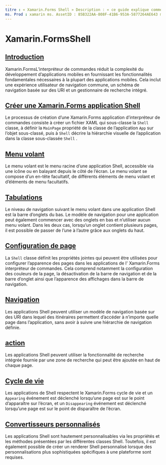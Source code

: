 ```yaml
---
titre : « Xamarin.Forms Shell » Description : « ce guide explique comment utiliser Xamarin.Forms l’interpréteur de commandes, ce qui réduit la complexité des Xamarin.Forms applications en fournissant les fonctionnalités fondamentales nécessaires à la plupart des applications. »
ms. Prod : xamarin ms. AssetID : 85B322AA-808F-41B6-953A-5877264AE643 ms. Technology : xamarin-Forms Author : davidbritch ms. Author : dabritch ms. Date : 05/28/2019 No-Loc : [ Xamarin.Forms , Xamarin.Essentials ]
---
```


# <a name="xamarinforms-shell"></a>Xamarin.FormsShell

## <a name="introduction"></a>[Introduction](introduction.md)

Xamarin.FormsL’interpréteur de commandes réduit la complexité du développement d’applications mobiles en fournissant les fonctionnalités fondamentales nécessaires à la plupart des applications mobiles. Cela inclut une expérience utilisateur de navigation commune, un schéma de navigation basée sur des URI et un gestionnaire de recherche intégré.

## <a name="create-a-xamarinforms-shell-applicationcreatemd"></a>[Créer une Xamarin.Forms application Shell](create.md)

Le processus de création d’une Xamarin.Forms application d’interpréteur de commandes consiste à créer un fichier XAML qui sous-classe la `Shell` classe, à définir la `MainPage` propriété de la classe de l’application `App` sur l’objet sous-classé, puis à `Shell` décrire la hiérarchie visuelle de l’application dans la classe sous-classée `Shell` .

## <a name="flyout"></a>[Menu volant](flyout.md)

Le menu volant est le menu racine d’une application Shell, accessible via une icône ou en balayant depuis le côté de l’écran. Le menu volant se compose d’un en-tête facultatif, de différents éléments de menu volant et d’éléments de menu facultatifs.

## <a name="tabs"></a>[Tabulations](tabs.md)

Le niveau de navigation suivant le menu volant dans une application Shell est la barre d’onglets du bas. Le modèle de navigation pour une application peut également commencer avec des onglets en bas et n’utiliser aucun menu volant. Dans les deux cas, lorsqu’un onglet contient plusieurs pages, il est possible de passer de l’une à l’autre grâce aux onglets du haut.

## <a name="page-configuration"></a>[Configuration de page](configuration.md)

La `Shell` classe définit les propriétés jointes qui peuvent être utilisées pour configurer l’apparence des pages dans les applications de l' Xamarin.Forms interpréteur de commandes. Cela comprend notamment la configuration des couleurs de la page, la désactivation de la barre de navigation et de la barre d’onglet ainsi que l’apparence des affichages dans la barre de navigation.

## <a name="navigation"></a>[Navigation](navigation.md)

Les applications Shell peuvent utiliser un modèle de navigation basée sur des URI dans lequel des itinéraires permettent d’accéder à n’importe quelle page dans l’application, sans avoir à suivre une hiérarchie de navigation définie.

## <a name="search"></a>[action](search.md)

Les applications Shell peuvent utiliser la fonctionnalité de recherche intégrée fournie par une zone de recherche qui peut être ajoutée en haut de chaque page.

## <a name="lifecycle"></a>[Cycle de vie](lifecycle.md)

Les applications de Shell respectent le Xamarin.Forms cycle de vie et un `Appearing` événement est déclenché lorsqu’une page est sur le point d’apparaître sur l’écran, et un `Disappearing` événement est déclenché lorsqu’une page est sur le point de disparaître de l’écran.

## <a name="custom-renderers"></a>[Convertisseurs personnalisés](customrenderers.md)

Les applications Shell sont hautement personnalisables via les propriétés et les méthodes présentées par les différentes classes Shell. Toutefois, il est également possible de créer un renderer Shell personnalisé lorsque des personnalisations plus sophistiquées spécifiques à une plateforme sont requises.
